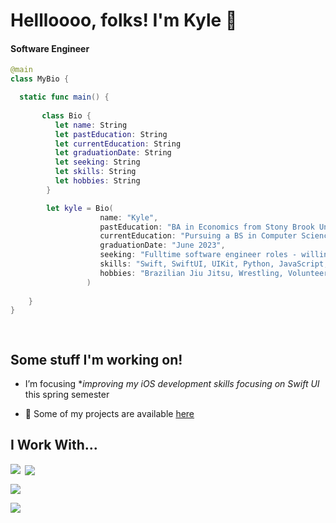# Hellloooo, folks! I'm Kyle 👋

#### Software Engineer
```Swift
@main
class MyBio {

  static func main() {
  
       class Bio {
          let name: String
          let pastEducation: String
          let currentEducation: String
          let graduationDate: String
          let seeking: String
          let skills: String
          let hobbies: String
        }

        let kyle = Bio(
                    name: "Kyle",
                    pastEducation: "BA in Economics from Stony Brook University",
                    currentEducation: "Pursuing a BS in Computer Science from Oregon State",
                    graduationDate: "June 2023",
                    seeking: "Fulltime software engineer roles - willing to start before graduation date",
                    skills: "Swift, SwiftUI, UIKit, Python, JavaScript, SQL, React, Flask",
                    hobbies: "Brazilian Jiu Jitsu, Wrestling, Volunteering"
                 )
                 
    }
}

   

```


## Some stuff I'm working on!

-  I’m focusing **improving my iOS development skills focusing on Swift UI* this spring semester

- 📝 Some of my projects are available [here](https://github.com/folkfrek?tab=repositories)

## I Work With...


<p><img align="left" src="https://github-readme-stats.vercel.app/api/top-langs?username=folkfrek&show_icons=true&locale=en&layout=compact"/></p>

<p>&nbsp;<img align="center" src="https://github-readme-stats.vercel.app/api?username=folkfrek&show_icons=true&locale=en"  /></p>

<p><img align="center" src="https://github-readme-streak-stats.herokuapp.com/?user=folkfrek&" /></p>

<p align="left"> <a href="https://github.com/ryo-ma/github-profile-trophy"><img src="https://github-profile-trophy.vercel.app/?username=folkfrek" /></a> </p>

<!--
**folkfrek/folkfrek** is a ✨ _special_ ✨ repository because its `README.md` (this file) appears on your GitHub profile.

Here are some ideas to get you started:

- 🔭 I’m currently working on ...
- 🌱 I’m currently learning ...
- 👯 I’m looking to collaborate on ...
- 🤔 I’m looking for help with ...
- 💬 Ask me about ...
- 📫 How to reach me: ...
- 😄 Pronouns: ...
- ⚡ Fun fact: ...
-->
